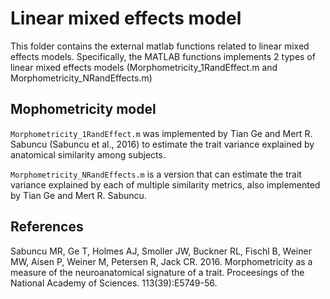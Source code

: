 # Linear mixed effects model

This folder contains the external matlab functions related to linear mixed effects models. Specifically, the MATLAB functions implements 2 types of linear mixed effects models (Morphometricity_1RandEffect.m and Morphometricity_NRandEffects.m)

## Mophometricity model

`Morphometricity_1RandEffect.m` was implemented by Tian Ge and Mert R. Sabuncu (Sabuncu et al., 2016) to estimate the trait variance explained by anatomical similarity among subjects.

`Morphometricity_NRandEffects.m` is a version that can estimate the trait variance explained by each of multiple similarity metrics, also implemented by Tian Ge and Mert R. Sabuncu.

## References

Sabuncu MR, Ge T, Holmes AJ, Smoller JW, Buckner RL, Fischl B, Weiner MW, Aisen P, Weiner M, Petersen R, Jack CR. 2016. Morphometricity as a measure of the neuroanatomical signature of a trait. Proceesings of the National Academy of Sciences. 113(39):E5749-56.
